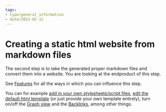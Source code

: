 ```yaml
---
tags:
- type/general_information
- date/2022-02-12
---
```

   
# Creating a static html website from markdown files   
The second step is to take the generated proper markdown files and convert them into a website. You are looking at the endproduct of this step.   
   
See [Features](../Configurations/Features.md) for all the ways in which you can influence this step.    
   
You can for example [add in your own stylesheets/script files](../Configurations/Configuration%20Options.md#html-custom-inclusions), [edit the default html template](../Configurations/Configuration%20Options.md#html-template-path-str) (or just provide your own template entirely), turn on/off the [Graph view](../Configurations/Graph%20view.md) and the [Backlinks](../Configurations/Backlinks.md), among other things.
